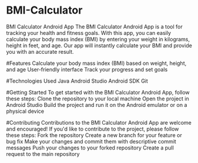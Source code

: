 # BMI-Calculator

BMI Calculator Android App
The BMI Calculator Android App is a tool for tracking your health and fitness goals. With this app, you can easily calculate your body mass index (BMI) by entering your weight in kilograms, height in feet, and age. Our app will instantly calculate your BMI and provide you with an accurate result.

#Features
Calculate your body mass index (BMI) based on weight, height, and age
User-friendly interface
Track your progress and set goals

#Technologies Used
Java
Android Studio
Android SDK
Git

#Getting Started
To get started with the BMI Calculator Android App, follow these steps:
Clone the repository to your local machine
Open the project in Android Studio
Build the project and run it on the Android emulator or on a physical device

#Contributing
Contributions to the BMI Calculator Android App are welcome and encouraged! If you'd like to contribute to the project, please follow these steps:
Fork the repository
Create a new branch for your feature or bug fix
Make your changes and commit them with descriptive commit messages
Push your changes to your forked repository
Create a pull request to the main repository
